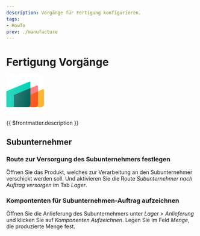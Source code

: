 ```yaml
---
description: Vorgänge für Fertigung konfigurieren.
tags:
- HowTo
prev: ./manufacture
---
```

# Fertigung Vorgänge
![icons_odoo_mrp](assets/icons_odoo_mrp.png)

{{ $frontmatter.description }}

## Subunternehmer

### Route zur Versorgung des Subunternehmers festlegen

Öffnen Sie das Produkt, welches zur Verarbeitung an den Subunternehmer verschickt werden soll. Und aktivieren Sie die Route *Subunternehmer nach Auftrag versorgen* im Tab *Lager*.

### Kompontenten für Subunternehmen-Auftrag aufzeichnen

Öffnen Sie die Anlieferung des Subunternehmers unter *Lager > Anlieferung* und klicken Sie auf *Komponenten Aufzeichnen*. Legen Sie im Feld *Menge*, die produzierte Menge fest.